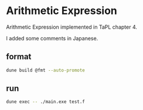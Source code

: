 # Arithmetic Expression

Arithmetic Expression implemented in TaPL chapter 4.

I added some comments in Japanese.

## format

```bash
dune build @fmt --auto-promote
```

## run

```bash
dune exec -- ./main.exe test.f
```
